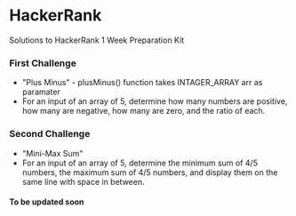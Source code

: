 # HackerRank
Solutions to HackerRank 1 Week Preparation Kit

### First Challenge
- "Plus Minus" - plusMinus() function takes INTAGER_ARRAY arr as paramater
- For an input of an array of 5, determine how many numbers are positive, how many are negative, how many are zero, and the ratio of each. 

### Second Challenge
- "Mini-Max Sum" 
- For an input of an array of 5, determine the minimum sum of 4/5 numbers, the maximum sum of 4/5 numbers, and display them on the same line with space in between.

#### To be updated soon
